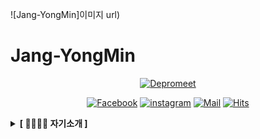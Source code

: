 
![Jang-YongMin]이미지 url)

# Jang-YongMin

<div align=center>

[![Depromeet](https://img.shields.io/badge/depromeet-deprommet-blue)](https://depromeet.com)

[![Facebook](https://img.shields.io/badge/facebook-1877f2?style=flat-square&logo=facebook&logoColor=white&link=https://www.facebook.com/deprommeet/)](url)
[![instagram](https://img.shields.io/badge/instagram-E4405F?style=flat-square&logo=Instagram&logoColor=white&link=https://www.instagram.com/deprommeet/)](url)
[![Mail](https://img.shields.io/badge/Gmail-d14836?style=flat-square&logo=Gmail&logoColor=white&link=mailto:code.min657@gmail.com)](mailto:code.min657@gmail.com)
[![Hits](https://hits.seeyoufarm.com/api/count/incr/badge.svg?url=https://github.com/depromeet)](url)

</div>

<!-- 자기소개 -->

<details>
  <summary><b>[ 👨‍👩‍👦‍👦 자기소개 ]</b> </summary>
  <div markdown="1">

  <details>
  <summary>🧑🏻‍💻 장용민 (Developer) 👩🏻‍💻 </summary>
  <div class="organizer">

| ![poiuy4004](https://avatars.githubusercontent.com/u/125282928?v=4) | ![hy57in](url) | ![jonghopark95](url) | ![SDB016](url) |
| :-------------------------------------------------------------------------------------------------------------------------------------------: | :--------------------------------------------------------------------------------------------------------------------------------------------: | :--------------------------------------------------------------------------------------------------------------------------------------------------: | :--------------------------------------------------------------------------------------------------------------------------------------------: |
|                                                    [장용민](https://github.com/poiuy4004)                                                    |                                                      [ooo](url)                                                       |                                                      [ooo](url)                                                       |                                                      [ooo](url)                                                       |

  </div>
  </details>

  <details>
  <summary>🍎 iOS Developer 🍎</summary>
  <div class="ios-developer">

| ![poiuy4004](https://avatars.githubusercontent.com/u/125282928?v=4) | ![hy57in](url) | ![jonghopark95](url) | ![SDB016](url) |
| :-----------------------------------------------------------------------------------------------------------------------------------------------: | :--------------------------------------------------------------------------------------------------------------------------------------------: | :------------------------------------------------------------------------------------------------------------------------------------------------: | :----------------------------------------------------------------------------------------------------------------------------------------------: | :---------------------------------------------------------------------------------------------------------------------------------------------: |
|                                                      [ooo](url)                                                      |                                                      [ooo](url)                                                      |                                                      [ooo](url)                                                      |                                                      [ooo](url)                                                      |                                                      [ooo](url)                                                      |

  </div>
  </details>

  <details>
  <summary>🤖 Android Developer 🤖</summary>
  <div class="android-developer">

| ![poiuy4004](https://avatars.githubusercontent.com/u/125282928?v=4) | ![hy57in](url) | ![jonghopark95](url) | ![SDB016](url) |
| :--------------------------------------------------------------------------------------------------------------------------------------------------: | :-----------------------------------------------------------------------------------------------------------------------------------------------: | :-------------------------------------------------------------------------------------------------------------------------------------------: | :--------------------------------------------------------------------------------------------------------------------------------------------: |
|                                                      [ooo](url)                                                      |                                                        [ooo](url)                                                         |                                                      [ooo](url)                                                      |                                                      [ooo](url)                                                      |
|   ![poiuy4004](https://avatars.githubusercontent.com/u/125282928?v=4) | ![hy57in](url) | ![jonghopark95](url) | ![SDB016](url) |
|                                                        [ooo](url)                                                         |                                                      [ooo](url)                                                      |

  </div>
  </details>

  <details>
  <summary>🖥 Web Frontend Developer 🖥</summary>
  <div class="web-frontend-developer">

|   ![poiuy4004](https://avatars.githubusercontent.com/u/125282928?v=4) | ![hy57in](url) | ![jonghopark95](url) | ![SDB016](url)  |
| :-----------------------------------------------------------------------------------------------------------------------------------------------: | :-----------------------------------------------------------------------------------------------------------------------------------------------: | :---------------------------------------------------------------------------------------------------------------------------------------------------: | :----------------------------------------------------------------------------------------------------------------------------------------------: |
|                                                        [ooo](url)                                                        |                                                       [ooo](url)                                                        |                                                        [ooo](url)                                                         |                                                      [ooo](url)                                                       |
|  ![poiuy4004](https://avatars.githubusercontent.com/u/125282928?v=4) | ![hy57in](url) | ![jonghopark95](url) | ![SDB016](url) |
|                                                       [ooo](url)                                                       |                                                       [ooo](url)                                                        |                                                        [ooo](url)                                                        |                                                      [ooo](url)                                                      |
| ![poiuy4004](https://avatars.githubusercontent.com/u/125282928?v=4) | ![hy57in](url) | ![jonghopark95](url) | ![SDB016](url) |
|                                                      [ooo](url)                                                      |                                                      [ooo](url)                                                      |                                                      [ooo](url)                                                      |                                                      [ooo](url)                                                      |

  </div>
  </details>

  <details>
  <summary>⌨️ Backend Developer ⌨️</summary>
  <div class="Backend-developer">

| ![poiuy4004](https://avatars.githubusercontent.com/u/125282928?v=4) | ![hy57in](url) | ![jonghopark95](url) | ![SDB016](url)   |
| :-----------------------------------------------------------------------------------------------------------------------------------------------: | :-------------------------------------------------------------------------------------------------------------------------------------------------: | :----------------------------------------------------------------------------------------------------------------------------------------------: | :-------------------------------------------------------------------------------------------------------------------------------------------------: |
|                                                      [ooo](url)                                                       |                                                      [ooo](url)                                                      |                                                      [ooo](url)                                                       |                                                        [ooo](url)                                                        |
|  ![poiuy4004](https://avatars.githubusercontent.com/u/125282928?v=4) | ![hy57in](url) | ![jonghopark95](url) | ![SDB016](url)  |
|                                                       [ooo](url)                                                       |                                                         [ooo](url)                                                          |                                                      [ooo](url)                                                      |                                                       [ooo](url)                                                       |
|  ![poiuy4004](https://avatars.githubusercontent.com/u/125282928?v=4) | ![hy57in](url) | ![jonghopark95](url) | ![SDB016](url)   |
|                                                       [ooo](url)                                                       |                                                         [ooo](url)                                                         |                                                       [ooo](url)                                                       |                                                        [ooo](url)                                                        |
| ![poiuy4004](https://avatars.githubusercontent.com/u/125282928?v=4) | ![hy57in](url) | ![jonghopark95](url) | ![SDB016](url) |
|                                                      [ooo](url)                                                       |                                                       [ooo](url)                                                       |                                                       [ooo](url)                                                       |                                                       [ooo](url)                                                       |
|   ![poiuy4004](https://avatars.githubusercontent.com/u/125282928?v=4) | ![hy57in](url) | ![jonghopark95](url) | ![SDB016](url)     |
|                                                         [ooo](url)                                                          |                                                        [ooo](url)                                                        |                                                      [ooo](url)                                                      |                                                          [ooo](url)                                                           |
|    ![ImNM](https://images.weserv.nl/?url=https://avatars.githubusercontent.com/u/13329304?v=4?v=4&h=250&w=250&fit=cover&mask=circle&maxage=7d)    |   ![twoosky](https://images.weserv.nl/?url=https://avatars.githubusercontent.com/u/50009240?v=4?v=4&h=250&w=250&fit=cover&mask=circle&maxage=7d)    | ![jseop-lim](https://images.weserv.nl/?url=https://avatars.githubusercontent.com/u/86508420?v=4?v=4&h=250&w=250&fit=cover&mask=circle&maxage=7d) |  ![Hyung1Jung](https://images.weserv.nl/?url=https://avatars.githubusercontent.com/u/43127088?v=4?v=4&h=250&w=250&fit=cover&mask=circle&maxage=7d)  |
|                                                         [ooo](url)                                                         |                                                        [ooo](url)                                                         |                                                      [ooo](url)                                                      |                                                       [ooo](url)                                                       |
| ![yonghochoi](https://images.weserv.nl/?url=https://avatars.githubusercontent.com/u/15684652?v=4?v=4&h=250&w=250&fit=cover&mask=circle&maxage=7d) |
|                                                      [ooo](url)                                                      |

  </div>
  </details>
  </div>
</details>

